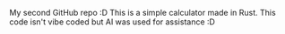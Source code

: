 My second GitHub repo :D
This is a simple calculator made in Rust.
This code isn't vibe coded but AI was used for assistance :D
